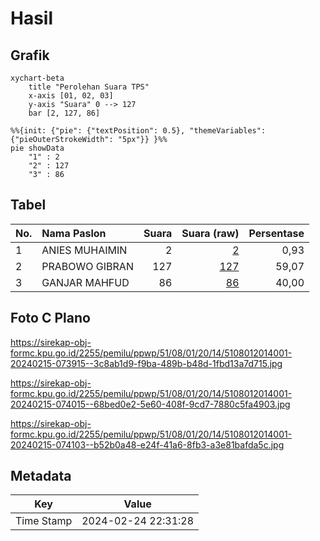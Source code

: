 # Hasil

## Grafik

```mermaid
xychart-beta
    title "Perolehan Suara TPS"
    x-axis [01, 02, 03]
    y-axis "Suara" 0 --> 127
    bar [2, 127, 86]
```

```mermaid
%%{init: {"pie": {"textPosition": 0.5}, "themeVariables": {"pieOuterStrokeWidth": "5px"}} }%%
pie showData
    "1" : 2
    "2" : 127
    "3" : 86
```

## Tabel

| No. | Nama Paslon    | Suara | Suara (raw) | Persentase |
|:--- |:-------------- | -----:| -----------:| ----------:|
| 1   | ANIES MUHAIMIN | 2     | [2][p-1]    | 0,93       |
| 2   | PRABOWO GIBRAN | 127   | [127][p-2]  | 59,07      |
| 3   | GANJAR MAHFUD  | 86    | [86][p-3]   | 40,00      |


[p-1]: https://github.com/gigit-pemilu/pemilu-2024-51-bali/blob/main/pilpres/hitung-suara/sub/51-bali/sub/08-buleleng/sub/01-gerokgak/sub/2014-tukadsumaga/sub/001-tps/sub/paslon-1.txt
[p-2]: https://github.com/gigit-pemilu/pemilu-2024-51-bali/blob/main/pilpres/hitung-suara/sub/51-bali/sub/08-buleleng/sub/01-gerokgak/sub/2014-tukadsumaga/sub/001-tps/sub/paslon-2.txt
[p-3]: https://github.com/gigit-pemilu/pemilu-2024-51-bali/blob/main/pilpres/hitung-suara/sub/51-bali/sub/08-buleleng/sub/01-gerokgak/sub/2014-tukadsumaga/sub/001-tps/sub/paslon-3.txt

## Foto C Plano

https://sirekap-obj-formc.kpu.go.id/2255/pemilu/ppwp/51/08/01/20/14/5108012014001-20240215-073915--3c8ab1d9-f9ba-489b-b48d-1fbd13a7d715.jpg

https://sirekap-obj-formc.kpu.go.id/2255/pemilu/ppwp/51/08/01/20/14/5108012014001-20240215-074015--68bed0e2-5e60-408f-9cd7-7880c5fa4903.jpg

https://sirekap-obj-formc.kpu.go.id/2255/pemilu/ppwp/51/08/01/20/14/5108012014001-20240215-074103--b52b0a48-e24f-41a6-8fb3-a3e81bafda5c.jpg


## Metadata

| Key        | Value               |
| ---------- | ------------------- |
| Time Stamp | 2024-02-24 22:31:28 |



